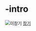 # -intro
![이창기](http://www.newscj.com/news/photo/201402/227649_178336_4635.jpg)
[창기](https://youtu.be/9EorgjQj1nk)
